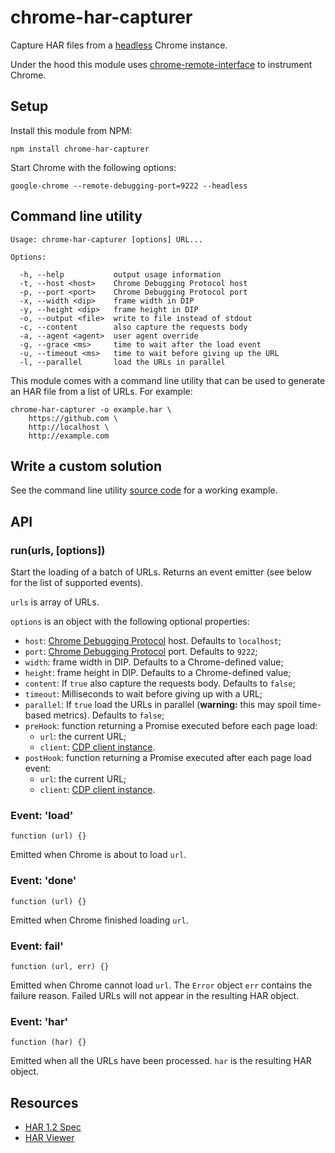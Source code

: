 chrome-har-capturer
===================

Capture HAR files from a [headless] Chrome instance.

Under the hood this module uses [chrome-remote-interface] to instrument Chrome.

[chrome-remote-interface]: https://github.com/cyrus-and/chrome-remote-interface
[headless]: https://www.chromestatus.com/feature/5678767817097216

<!-- TODO scrot -->

Setup
-----

Install this module from NPM:

    npm install chrome-har-capturer

Start Chrome with the following options:

    google-chrome --remote-debugging-port=9222 --headless

Command line utility
--------------------

    Usage: chrome-har-capturer [options] URL...

    Options:

      -h, --help           output usage information
      -t, --host <host>    Chrome Debugging Protocol host
      -p, --port <port>    Chrome Debugging Protocol port
      -x, --width <dip>    frame width in DIP
      -y, --height <dip>   frame height in DIP
      -o, --output <file>  write to file instead of stdout
      -c, --content        also capture the requests body
      -a, --agent <agent>  user agent override
      -g, --grace <ms>     time to wait after the load event
      -u, --timeout <ms>   time to wait before giving up the URL
      -l, --parallel       load the URLs in parallel

This module comes with a command line utility that can be used to generate an
HAR file from a list of URLs. For example:

    chrome-har-capturer -o example.har \
        https://github.com \
        http://localhost \
        http://example.com

Write a custom solution
-----------------------

See the command line utility [source code] for a working example.

[source code]: https://github.com/cyrus-and/chrome-har-capturer/blob/master/bin/cli.js

API
---

### run(urls, [options])

Start the loading of a batch of URLs. Returns an event emitter (see below for
the list of supported events).

`urls` is array of URLs.

`options` is an object with the following optional properties:

- `host`: [Chrome Debugging Protocol] host. Defaults to `localhost`;
- `port`: [Chrome Debugging Protocol] port. Defaults to `9222`;
- `width`: frame width in DIP. Defaults to a Chrome-defined value;
- `height`: frame height in DIP. Defaults to a Chrome-defined value;
- `content`: If `true` also capture the requests body. Defaults to `false`;
- `timeout`: Milliseconds to wait before giving up with a URL;
- `parallel`: If `true` load the URLs in parallel (**warning:** this may spoil
  time-based metrics). Defaults to `false`;
- `preHook`: function returning a Promise executed before each page load:
    - `url`: the current URL;
    - `client`: [CDP client instance].
- `postHook`: function returning a Promise executed after each page load event:
    - `url`: the current URL;
    - `client`: [CDP client instance].

[CDP client instance]: https://github.com/cyrus-and/chrome-remote-interface#class-cdp

### Event: 'load'

    function (url) {}

Emitted when Chrome is about to load `url`.

### Event: 'done'

    function (url) {}

Emitted when Chrome finished loading `url`.

### Event: fail'

    function (url, err) {}

Emitted when Chrome cannot load `url`. The `Error` object `err` contains the
failure reason. Failed URLs will not appear in the resulting HAR object.

### Event: 'har'

    function (har) {}

Emitted when all the URLs have been processed. `har` is the resulting HAR
object.

Resources
---------

- [HAR 1.2 Spec](http://www.softwareishard.com/blog/har-12-spec/)
- [HAR Viewer](http://www.softwareishard.com/blog/har-viewer/)

[Chrome Debugging Protocol]: https://developer.chrome.com/devtools/docs/debugger-protocol
